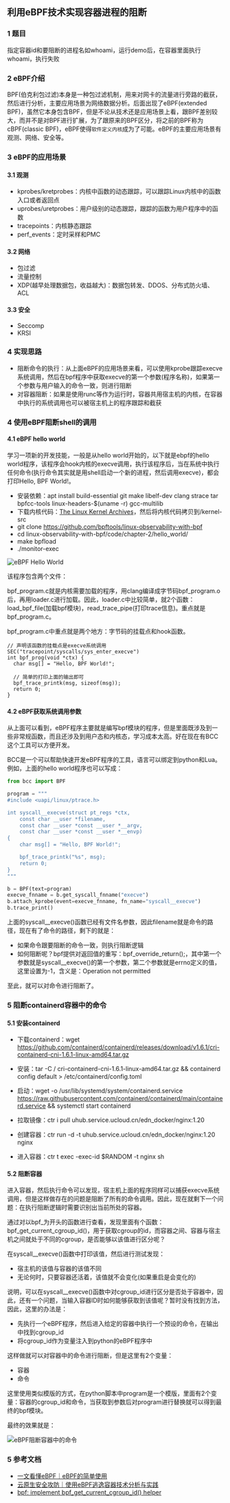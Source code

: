 ## 利用eBPF技术实现容器进程的阻断

### 1 题目

指定容器id和要阻断的进程名如whoami，运行demo后，在容器里面执行whoami，执行失败

### 2 eBPF介绍

BPF(伯克利包过滤)本身是一种包过滤机制，用来对网卡的流量进行旁路的截获，然后进行分析，主要应用场景为网络数据分析。后面出现了eBPF(extended BPF)，虽然它本身包含BPF，但是不论从技术还是应用场景上看，跟BPF差别较大，而并不是对BPF进行扩展，为了跟原来的BPF区分，将之前的BPF称为cBPF(classic BPF)，eBPF使得`软件定义内核`成为了可能。eBPF的主要应用场景有观测、网络、安全等。

### 3 eBPF的应用场景

#### 3.1 观测

* kprobes/kretprobes：内核中函数的动态跟踪，可以跟踪Linux内核中的函数入口或者返回点
* uprobes/uretprobes：用户级别的动态跟踪，跟踪的函数为用户程序中的函数
* tracepoints：内核静态跟踪
* perf_events：定时采样和PMC

#### 3.2 网络

* 包过滤
* 流量控制
* XDP(越早处理数据包，收益越大)：数据包转发、DDOS、分布式防火墙、ACL

#### 3.3 安全

* Seccomp
* KRSI

### 4 实现思路

* 阻断命令的执行：从上面eBPF的应用场景来看，可以使用kprobe跟踪execve系统调用，然后在bpf程序中获取execve的第一个参数(程序名称)，如果第一个参数与用户输入的命令一致，则进行阻断
* 对容器阻断：如果是使用runc等作为运行时，容器共用宿主机的内核，在容器中执行的系统调用也可以被宿主机上的程序跟踪和截获

### 4 使用eBPF阻断shell的调用

#### 4.1 eBPF hello world

学习一项新的开发技能，一般是从hello world开始的，以下就是ebpf的hello world程序，该程序会hook内核的execve调用，执行该程序后，当在系统中执行任何命令(执行命令其实就是用shell启动一个新的进程，然后调用execve)，都会打印Hello, BPF World!。

* 安装依赖：apt install build-essential git make libelf-dev clang strace tar bpfcc-tools linux-headers-$(uname -r) gcc-multilib
* 下载内核代码：[The Linux Kernel Archives](https://www.kernel.org/)，然后将内核代码拷贝到/kernel-src
* git clone https://github.com/bpftools/linux-observability-with-bpf
* cd linux-observability-with-bpf/code/chapter-2/hello_world/
* make bpfload
* ./monitor-exec

![eBPF Hello World](https://github.com/luofengmacheng/container_doc/blob/master/ebpf/pics/ebpf_hello_world.jpb)

该程序包含两个文件：

bpf_program.c就是内核需要加载的程序，用clang编译成字节码bpf_program.o后，再用loader.c进行加载。因此，loader.c中比较简单，就2个函数：load_bpf_file(加载bpf模块)，read_trace_pipe(打印trace信息)。重点就是bpf_program.c。

bpf_program.c中重点就是两个地方：字节码的挂载点和hook函数。

```
// 声明该函数的挂载点是execve系统调用
SEC("tracepoint/syscalls/sys_enter_execve")
int bpf_prog(void *ctx) {
  char msg[] = "Hello, BPF World!";

  // 简单的打印上面的输出即可
  bpf_trace_printk(msg, sizeof(msg));
  return 0;
}
```

#### 4.2 eBPF获取系统调用参数

从上面可以看到，eBPF程序主要就是编写bpf模块的程序，但是里面既涉及到一些非常规函数，而且还涉及到用户态和内核态，学习成本太高。好在现在有BCC这个工具可以方便开发。

BCC是一个可以帮助快速开发eBPF程序的工具，语言可以绑定到python和Lua。例如，上面的hello world程序也可以写成：

``` python
from bcc import BPF

program = """
#include <uapi/linux/ptrace.h>

int syscall__execve(struct pt_regs *ctx,
    const char __user *filename,
    const char __user *const __user *__argv,
    const char __user *const __user *__envp)
{
    char msg[] = "Hello, BPF World!";

    bpf_trace_printk("%s", msg);
    return 0;
}
"""

b = BPF(text=program)
execve_fnname = b.get_syscall_fnname("execve")
b.attach_kprobe(event=execve_fnname, fn_name="syscall__execve")
b.trace_print()
```

上面的syscall__execve()函数已经有文件名参数，因此filename就是命令的路径，现在有了命令的路径，剩下的就是：

* 如果命令跟要阻断的命令一致，则执行阻断逻辑
* 如何阻断呢？bpf提供对返回值的重写：bpf_override_return();，其中第一个参数就是syscall__execve()的第一个参数，第二个参数就是errno定义的值，这里设置为-1，含义是：Operation not permitted

至此，就可以对命令进行阻断了。

### 5 阻断containerd容器中的命令

#### 5.1 安装containerd

* 下载containerd：wget https://github.com/containerd/containerd/releases/download/v1.6.1/cri-containerd-cni-1.6.1-linux-amd64.tar.gz
* 安装：tar -C / cri-containerd-cni-1.6.1-linux-amd64.tar.gz && containerd config default > /etc/containerd/config.toml
* 启动：wget -o /usr/lib/systemd/system/containerd.service https://raw.githubusercontent.com/containerd/containerd/main/containerd.service && systemctl start containerd

* 拉取镜像：ctr i pull uhub.service.ucloud.cn/edn_docker/nginx:1.20
* 创建容器：ctr run -d -t uhub.service.ucloud.cn/edn_docker/nginx:1.20 nginx
* 进入容器：ctr t exec -exec-id $RANDOM -t nginx sh

#### 5.2 阻断容器

进入容器，然后执行命令可以发现，宿主机上面的程序同样可以捕获execve系统调用，但是这样做存在的问题是阻断了所有的命令调用。因此，现在就剩下一个问题：在执行阻断逻辑时需要识别出当前所处的容器。

通过对以bpf_为开头的函数进行查看，发现里面有个函数：bpf_get_current_cgroup_id()，用于获取cgroup的id，而容器之间、容器与宿主机之间就处于不同的cgroup，是否能够以该值进行区分呢？

在syscall__execve()函数中打印该值，然后进行测试发现：

* 宿主机的该值与容器的该值不同
* 无论何时，只要容器还活着，该值就不会变化(如果重启是会变化的)

说明，可以在syscall__execve()函数中对cgroup_id进行区分是否处于容器中，因此，还有一个问题，当输入容器ID时如何能够获取到该值呢？暂时没有找到方法，因此，这里的办法是：

* 先执行一个eBPF程序，然后进入给定的容器中执行一个预设的命令，在输出中找到cgroup_id
* 将cgroup_id作为变量注入到python的eBPF程序中

这样做就可以对容器中的命令进行阻断，但是这里有2个变量：

* 容器
* 命令

这里使用类似模版的方式，在python脚本中program是一个模版，里面有2个变量：容器的cgroup_id和命令，当获取到参数后对program进行替换就可以得到最终的bpf模块。

最终的效果就是：

![eBPF阻断容器中的命令](https://github.com/luofengmacheng/container_doc/blob/master/ebpf/pics/ebpf_interrupt_containerd_container.jpeg)

### 5 参考文档

* [一文看懂eBPF｜eBPF的简单使用](https://mp.weixin.qq.com/s/V-5k1mX5JRA0lWLXJ2AxpA)
* [云原生安全攻防｜使用eBPF逃逸容器技术分析与实践](https://security.tencent.com/index.php/blog/msg/206)
* [bpf: implement bpf_get_current_cgroup_id() helper](https://patchwork.ozlabs.org/project/netdev/patch/20180603225943.2370719-2-yhs@fb.com/)